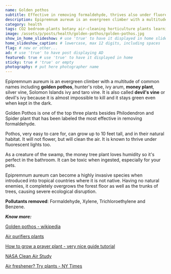 ```yaml
---
name: Golden pothos
subtitle: Effective in removing formaldehyde, thrives also under fluorescent lights and it's very easy to care for.
description: Epipremnum aureum is an evergreen climber with a multitude of common names including **golden pothos**, hunter's robe, ivy arum, **money plant**, silver vine, Solomon Islands ivy and taro vine. It is also called **devil's vine** or devil's ivy because it is almost impossible to kill and it stays green even when kept in the dark. Golden Pothos is one of the top three plants besides Philodendron and Spider plant that has been labeled the most effective in removing formaldehyde.
category: health
tags: CO2 bedroom-plants botany air-cleaning horticulture plants learning wellness
image: /assets/p/posts/health/golden-pothos/golden-pothos.jpg
show_in_home_slideshow: # use 'true' to have it displayed in home slideshow
home_slideshow_caption: # lowercase, max 12 digits, including spaces
flag: # new or other...
ad: # use 'true' to have post displaying AD
featured: true # use 'true' to have it displayed in home
sticky: true # 'true' or empty
photography: # put here photographer name
---
```

Epipremnum aureum is an evergreen climber with a multitude of common names including **golden pothos**, hunter's robe, ivy arum, **money plant**, silver vine, Solomon Islands ivy and taro vine. It is also called **devil's vine** or devil's ivy because it is almost impossible to kill and it stays green even when kept in the dark.

Golden Pothos is one of the top three plants besides Philodendron and Spider plant that has been labeled the most effective in removing formaldehyde.

Pothos, very easy to care for, can grow up to 10 feet tall, and in their natural habitat. It will not flower, but will clean the air. It is known to thrive under fluorescent lights too.

As a creature of the swamp, the money tree plant loves humidity so it's perfect in the bathroom. It can be toxic when ingested, especially for your pets.

Epipremnum aureum can become a highly invasive species when introduced into tropical countries where it is not native. Having no natural enemies, it completely overgrows the forest floor as well as the trunks of trees, causing severe ecological disruption.


**Pollutants removed**: Formaldehyde, Xylene, Trichloroethylene and Benzene.

**_Know more:_**

[Golden pothos - wikipedia](https://en.wikipedia.org/wiki/Epipremnum_aureum)

[Air purifiers plants](http://air-purifier-reviewsite.com/blog/15-house-plants-you-can-use-as-air-purifiers/)

[How to grow a prayer plant - very nice guide tutorial](https://www.jenreviews.com/prayer-plant/)

[NASA Clean Air Study](https://en.wikipedia.org/wiki/NASA_Clean_Air_Study)

[Air freshener? Try plants - NY Times](https://www.nytimes.com/1994/02/13/nyregion/cuttings-need-an-air-freshener-try-plants.html)
